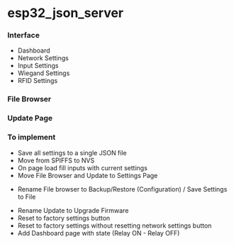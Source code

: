 # esp32_json_server

### Interface

- Dashboard
- Network Settings
- Input Settings
- Wiegand Settings
- RFID Settings

### File Browser

### Update Page

### To implement

- Save all settings to a single JSON file
- Move from SPIFFS to NVS
- On page load fill inputs with current settings
- Move File Browser and Update to Settings Page
* Rename File browser to Backup/Restore (Configuration) / Save Settings to File
- Rename Update to Upgrade Firmware
- Reset to factory settings button
- Reset to factory settings without resetting network settings button
- Add Dashboard page with state (Relay ON - Relay OFF)
